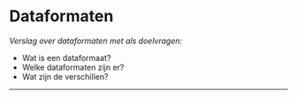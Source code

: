 # Dataformaten
_Verslag over dataformaten met als doelvragen:_

* Wat is een dataformaat?
* Welke dataformaten zijn er?
* Wat zijn de verschillen?

---
